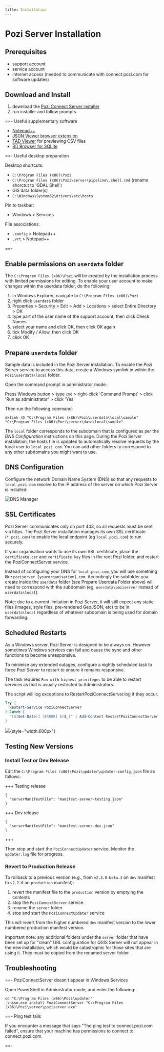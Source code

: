 ```yaml
---
title: Installation
---
```


# Pozi Server Installation

## Prerequisites

* support account
* service account
* internet access (needed to communicate with connect.pozi.com for software updates)

## Download and Install

1. download the [Pozi Connect Server installer](https://connect.pozi.com/installer/PoziConnectInstaller.exe)
2. run installer and follow prompts

==- Useful supplementary software

* [Notepad++](https://notepad-plus-plus.org/downloads/)
* [JSON Viewer browser extension](https://chrome.google.com/webstore/detail/json-viewer/gbmdgpbipfallnflgajpaliibnhdgobh/)
* [TAD Viewer](https://www.tadviewer.com/) for previewing CSV files
* [BD Browser for SQLite](https://sqlitebrowser.org/dl/)

==- Useful desktop preparation

Desktop shortcuts:

* `C:\Program Files (x86)\Pozi`
* `C:\Program Files (x86)\Pozi\server\pipeline\.shell.cmd` (rename shorctut to 'GDAL Shell')
* GIS data folder(s)
* `C:\Windows\System32\drivers\etc\hosts`

Pin to taskbar:

* Windows > Services

File associations:

* `.config` > Notepad++
* `.vrt` > Notepad++

==-

## Enable permissions on `userdata` folder

The `C:\Program Files (x86)\Pozi` will be created by the installation process with limited permissions for editing. To enable your user account to make changes within the userdata folder, do the following:

1. in Windows Explorer, navigate to `C:\Program Files (x86)\Pozi`
2. right click `userdata` folder
3. Properties > Security > Edit > Add > Locations > select Entire Directory > OK
4. type part of the user name of the support account, then click Check Names
5. select your name and click OK, then click OK again
6. tick Modify / Allow, then click OK
7. click OK

## Prepare `userdata` folder

Sample data is included in the Pozi Server installation. To enable the Pozi Server service to access this data, create a Windows symlink in within the `Pozi\userdata\local` folder.

Open the command prompt in administrator mode:

Press Windows button > type `cmd` > right-click 'Command Prompt' > click 'Run as administrator' > click 'Yes'

Then run the following command:

```
mklink /D "C:\Program Files (x86)\Pozi\userdata\local\sample" "C:\Program Files (x86)\Pozi\server\data\local\sample"
```

The `local` folder corresponds to the subdomain that is configured as per the *DNS Configuration* instructions on this page. During the Pozi Server installation, the hosts file is updated to automatically resolve requests by the local user to  `local.pozi.com`. You can add other folders to correspond to any other subdomains you might want to use.

## DNS Configuration

Configure the network Domain Name System (DNS) so that any requests to `local.pozi.com` resolve to the IP address of the server on which Pozi Server is installed.

![DNS Manager](./img/dns-manager.png)

## SSL Certificates

Pozi Server communicates only on port 443, so all requests must be sent via https. The Pozi Server installation manages its own SSL certificate (`*.pozi.com`) to enable the local endpoint (eg `local.pozi.com`) to run securely.

If your organisation wants to use its own SSL certificate, place the `certificate.cer` and `certificate.key` files in the root Pozi folder, and restart the PoziConnectServer service.

Instead of configuring your DNS for `local.pozi.com`, you will use something like `poziserver.[yourorganisation].com`. Accordingly the subfolder you create inside the `userdata` folder (see Prepare Userdata Folder above) will need to correspond with the subdomain (eg, `userdata\poziserver` instead of `userdata\local`).

Note: due to a current limitation in Pozi Server, it will still expect any static files (images, style files, pre-rendered GeoJSON, etc) to be in `userdata\local` regardless of whatever subdomain is being used for domain forwarding.

## Scheduled Restarts

As a Windows server, Pozi Server is designed to be always on. However sometimes Windows services can fail and cause the sync and other functions to become unresponsive.

To minimise any extended outages, configure a nightly scheduled task to force Pozi Server to restart to ensure it remains responsive.

The task requires `Run with highest privileges` to be able to restart services as that is usually restricted to Administrators.

The script will log exceptions to RestartPoziConnectServer.log if they occur.

```powershell RestartPoziConnectServer.ps1
Try {
  Restart-Service PoziConnectServer
} Catch {
  "[$(Get-Date)] [ERROR] $($_)" | Add-Content RestartPoziConnectServer.log
}
```

![](/static/img/windows-scheduled-task-for-restarting-pozi-server.png){style="width:600px"}

## Testing New Versions

### Install Test or Dev Release

Edit the `C:\Program Files (x86)\Pozi\updater\updater-config.json` file as follows:

+++ Testing release

  ```
  {
    "serverManifestFile": "manifest-server-testing.json"
  }
  ```

+++ Dev release

  ```
  {
    "serverManifestFile": "manifest-server-dev.json"
  }
  ```

+++

Then stop and start the `PoziConnectUpdater` service. Monitor the `updater.log` file for progress.

### Revert to Production Release

To rollback to a previous version (e.g., from `v2.3.0-beta.3` on `dev` manifest to `v2.2.0` on `production` manifest):

1. revert the manifest file to the `production` version by emptying the contents
2. stop the `PoziConnectServer` service
3. rename the `server` folder
4. stop and start the `PoziConnectUpdater` service

This will revert from the higher numbered `dev` manifest version to the lower numbered production manifest version.

Important note: any additional folders under the `server` folder that have been set up for "clean" URL configuration for QGIS Server will not appear in the new installation, which would be catastrophic for those sites that are using it. They must be copied from the renamed server folder.

## Troubleshooting

==- PoziConnectServer doesn't appear in Windows Services

  Open PowerShell in Administrator mode, and enter the following:

  ```
  cd "C:\Program Files (x86)\Pozi\updater"
  .\nssm.exe install PoziConnectServer "C:\Program Files (x86)\Pozi\server\poziserver.exe"
  ```

==- Ping test fails

  If you encounter a message that says "The ping test to connect.pozi.com failed", ensure that your machine has permissions to connect to connect.pozi.com.

==-
